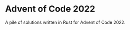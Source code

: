 Advent of Code 2022
===================

A pile of solutions written in Rust for Advent of Code 2022.
